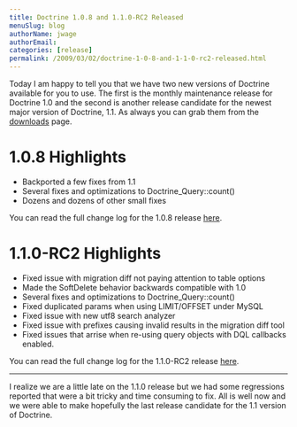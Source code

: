 ```yaml
---
title: Doctrine 1.0.8 and 1.1.0-RC2 Released
menuSlug: blog
authorName: jwage 
authorEmail: 
categories: [release]
permalink: /2009/03/02/doctrine-1-0-8-and-1-1-0-rc2-released.html
---
```

Today I am happy to tell you that we have two new versions of Doctrine
available for you to use. The first is the monthly maintenance release
for Doctrine 1.0 and the second is another release candidate for the
newest major version of Doctrine, 1.1. As always you can grab them from
the [downloads](http://www.doctrine-project.org/download) page.

1.0.8 Highlights
================

-   Backported a few fixes from 1.1
-   Several fixes and optimizations to Doctrine\_Query::count()
-   Dozens and dozens of other small fixes

You can read the full change log for the 1.0.8 release
[here](http://www.doctrine-project.org/change_log/1_0_8).

1.1.0-RC2 Highlights
====================

-   Fixed issue with migration diff not paying attention to table
    options
-   Made the SoftDelete behavior backwards compatible with 1.0
-   Several fixes and optimizations to Doctrine\_Query::count()
-   Fixed duplicated params when using LIMIT/OFFSET under MySQL
-   Fixed issue with new utf8 search analyzer
-   Fixed issue with prefixes causing invalid results in the migration
    diff tool
-   Fixed issues that arrise when re-using query objects with DQL
    callbacks enabled.

You can read the full change log for the 1.1.0-RC2 release
[here](http://www.doctrine-project.org/change_log/1_1_0_RC2).

<hr />

I realize we are a little late on the 1.1.0 release but we had some
regressions reported that were a bit tricky and time consuming to fix.
All is well now and we were able to make hopefully the last release
candidate for the 1.1 version of Doctrine.
